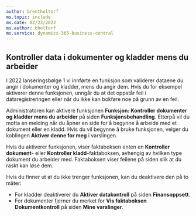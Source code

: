 ```yaml
---
author: brentholtorf
ms.topic: include
ms.date: 02/23/2022
ms.author: bholtorf
ms.service: dynamics-365-business-central
---
```

## <a name="check-data-in-documents-and-journals-while-you-work"></a>Kontroller data i dokumenter og kladder mens du arbeider

I 2022 lanseringsbølge 1 vi innførte en funksjon som validerer dataene du angir i dokumenter og kladder, mens du angir dem. Hvis du for eksempel aktiverer denne funksjonen, unngår du at det oppstår feil i dataregistreringen eller når du ikke kan bokføre noe på grunn av en feil. 

Administratoren kan aktivere funksjonen **Funksjon: Kontroller dokumenter og kladder mens du arbeider** på siden **Funksjonsbehandling**. Etterpå vil du motta en melding når du åpner en side for å begynne å arbeide med et dokument eller en kladd. Hvis du vil begynne å bruke funksjonen, velger du koblingen **Aktiver denne for meg** i varslingen. 

Hvis du aktiverer funksjonen, viser faktaboksen enten en **Kontroller dokument**- eller **Kontroller kladd**-faktaboksen, avhengig av hvilken type dokument du arbeider med. Faktaboksen viser feilene på siden slik at du raskt kan løse dem.

Hvis du finner ut at du ikke trenger funksjonen, kan du deaktivere den på to måter:

* For kladder deaktiverer du **Aktiver datakontroll** på siden **Finansoppsett**.
* For dokumenter fjerner du merket for **Vis faktaboksen Dokumentkontroll** på siden **Mine varslinger**.
